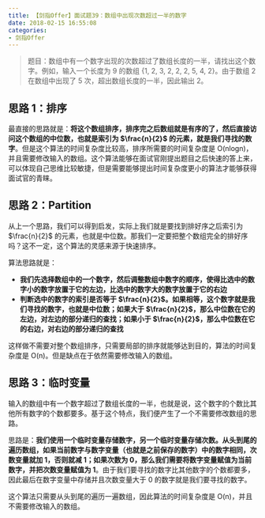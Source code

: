 ```yaml
---
title: 【剑指Offer】面试题39：数组中出现次数超过一半的数字
date: 2018-02-15 16:55:08
categories:
- 剑指Offer
---
```


> 题目：数组中有一个数字出现的次数超过了数组长度的一半，请找出这个数字。例如，输入一个长度为 9 的数组 {1, 2, 3, 2, 2, 2, 5, 4, 2}。由于数组 2 在数组中出现了 5 次，超出数组长度的一半，因此输出 2。

<!-- more -->

## 思路 1：排序

最直接的思路就是：**将这个数组排序，排序完之后数组就是有序的了，然后直接访问这个数组的中位数，也就是索引为 $\frac{n}{2}$ 的元素，就是我们寻找的数字**。但是这个算法的时间复杂度比较高，排序所需要的时间复杂度是 O(nlogn)，并且需要修改输入的数组。这个算法能够在面试官刚提出题目之后快速的答上来，可以体现自己思维比较敏捷，但是需要能够提出时间复杂度更小的算法才能够获得面试官的青睐。

## 思路 2：Partition

从上一个思路，我们可以得到启发，实际上我们就是要找到排好序之后索引为 $\frac{n}{2}$ 的元素，也就是中位数。那我们一定要把整个数组完全的排好序吗？这不一定，这个算法的灵感来源于快速排序。

算法思路就是：

- **我们先选择数组中的一个数字，然后调整数组中数字的顺序，使得比选中的数字小的数字放置于它的左边，比选中的数字大的数字放置于它的右边**
- **判断选中的数字的索引是否等于 $\frac{n}{2}$。如果相等，这个数字就是我们寻找的数字，也就是中位数；如果大于 $\frac{n}{2}$，那么中位数在它的左边，对左边的部分递归的查找；如果小于 $\frac{n}{2}$，那么中位数在它的右边，对右边的部分递归的查找**

这样做不需要对整个数组排序，只需要局部的排序就能够达到目的，算法的时间复杂度是 O(n)。但是缺点在于依然需要修改输入的数组。

## 思路 3：临时变量

输入的数组中有一个数字超过了数组长度的一半，也就是说，这个数字的个数比其他所有数字的个数都要多。基于这个特点，我们便产生了一个不需要修改数组的思路。

思路是：**我们使用一个临时变量存储数字，另一个临时变量存储次数。从头到尾的遍历数组，如果当前数字与数字变量（也就是之前保存的数字）中的数字相同，次数变量就加 1，否则就减 1；如果次数为 0，那么我们需要将数字变量赋值为当前数字，并把次数变量赋值为 1**。由于我们要寻找的数字比其他数字的个数都要多，因此最后在数字变量中存储并且次数变量大于 0 的数字就是我们要寻找的数字。

这个算法只需要从头到尾的遍历一遍数组，因此算法的时间复杂度是 O(n)，并且不需要修改输入的数组。